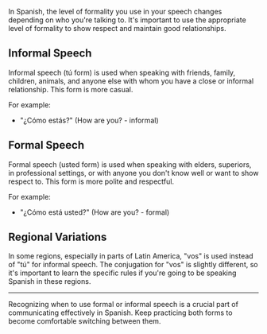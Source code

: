In Spanish, the level of formality you use in your speech changes depending on who you're talking to. It's important to use the appropriate level of formality to show respect and maintain good relationships.

## Informal Speech

Informal speech (tú form) is used when speaking with friends, family, children, animals, and anyone else with whom you have a close or informal relationship. This form is more casual.

For example:
- "¿Cómo estás?" (How are you? - informal)

## Formal Speech

Formal speech (usted form) is used when speaking with elders, superiors, in professional settings, or with anyone you don't know well or want to show respect to. This form is more polite and respectful.

For example:
- "¿Cómo está usted?" (How are you? - formal)

## Regional Variations

In some regions, especially in parts of Latin America, "vos" is used instead of "tú" for informal speech. The conjugation for "vos" is slightly different, so it's important to learn the specific rules if you're going to be speaking Spanish in these regions.

---

Recognizing when to use formal or informal speech is a crucial part of communicating effectively in Spanish. Keep practicing both forms to become comfortable switching between them.



